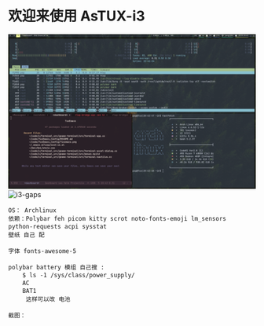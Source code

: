 # 欢迎来使用 AsTUX-i3
![i3-gaps](i3.png "i3gaps")
![i3-gaps](i3wm-wm.png "i3")

	OS： Archlinux
	依赖：Polybar feh picom kitty scrot noto-fonts-emoji lm_sensors  python-requests acpi sysstat 
	壁纸 自己 配 
	
	字体 fonts-awesome-5

	polybar battery 模组 自己搜 :
		$ ls -1 /sys/class/power_supply/
		AC
		BAT1	
		 这样可以改 电池 
		
	截图：
	



